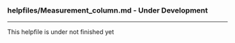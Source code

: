 ### helpfiles/Measurement_column.md - Under Development

***

This helpfile is under not finished yet

